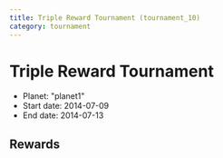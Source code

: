 ```yaml
---
title: Triple Reward Tournament (tournament_10)
category: tournament
---
```

# Triple Reward Tournament

  * Planet: "planet1"
  * Start date: 2014-07-09
  * End date: 2014-07-13

## Rewards

